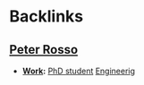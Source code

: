 
# Backlinks
## [Peter Rosso](<Peter Rosso.md>)
- **[Work](<Work.md>):** [PhD student](<PhD student.md>) [Engineerig](<Engineerig.md>)

